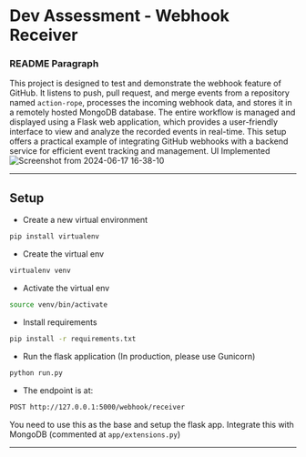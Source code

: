 # Dev Assessment - Webhook Receiver

### README Paragraph

This project is designed to test and demonstrate the webhook feature of GitHub. It listens to push, pull request, and merge events from a repository named `action-rope`, processes the incoming webhook data, and stores it in a remotely hosted MongoDB database. The entire workflow is managed and displayed using a Flask web application, which provides a user-friendly interface to view and analyze the recorded events in real-time. This setup offers a practical example of integrating GitHub webhooks with a backend service for efficient event tracking and management.
UI Implemented
![Screenshot from 2024-06-17 16-38-10](https://github.com/haleelsada/web-hook/assets/75977159/70a637e9-bda4-4cc5-8a8b-f47868f9f1a9)

*******************

## Setup

* Create a new virtual environment

```bash
pip install virtualenv
```

* Create the virtual env

```bash
virtualenv venv
```

* Activate the virtual env

```bash
source venv/bin/activate
```

* Install requirements

```bash
pip install -r requirements.txt
```

* Run the flask application (In production, please use Gunicorn)

```bash
python run.py
```

* The endpoint is at:

```bash
POST http://127.0.0.1:5000/webhook/receiver
```

You need to use this as the base and setup the flask app. Integrate this with MongoDB (commented at `app/extensions.py`)

*******************
